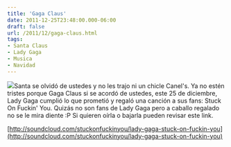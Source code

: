 ```yaml
---
title: 'Gaga Claus'
date: 2011-12-25T23:48:00.000-06:00
draft: false
url: /2011/12/gaga-claus.html
tags: 
- Santa Claus
- Lady Gaga
- Musica
- Navidad
---
```


[![](http://3.bp.blogspot.com/-7itT7WCTwZI/TvgJq9VCT4I/AAAAAAAABC4/nEfUICpE7rU/s200/Gaga+Claus.jpg)](http://3.bp.blogspot.com/-7itT7WCTwZI/TvgJq9VCT4I/AAAAAAAABC4/nEfUICpE7rU/s1600/Gaga+Claus.jpg)Santa se olvidó de ustedes y no les trajo ni un chicle Canel's. Ya no estén tristes porque Gaga Claus si se acordó de ustedes, este 25 de diciembre, Lady Gaga cumplió lo que prometió y regaló una canción a sus fans: Stuck On Fuckin' You. Quizás no son fans de Lady Gaga pero a caballo regalado no se le mira diente :P Si quieren oírla o bajarla pueden revisar este link.

  
[http://soundcloud.com/stuckonfuckinyou/lady-gaga-stuck-on-fuckin-you](http://soundcloud.com/stuckonfuckinyou/lady-gaga-stuck-on-fuckin-you)